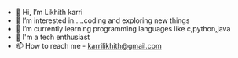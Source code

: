 - 👋 Hi, I’m Likhith karri
- 👀 I’m interested in.....coding and exploring new things
- 🌱 I’m currently learning programming languages like c,python,java
- 💞️ I'm a tech enthusiast
- 📫 How to reach me -   karrilikhith@gmail.com

<!---
likhi-23/likhi-23 is a ✨ special ✨ repository because its `README.md` (this file) appears on your GitHub profile.
You can click the Preview link to take a look at your changes.
--->
